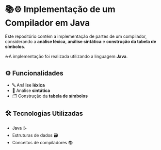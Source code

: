 # 📚⚙️ Implementação de um Compilador em Java

Este repositório contém a implementação de partes de um compilador, considerando a **análise léxica**, **análise sintática** e **construção da tabela de símbolos**.

☕A implementação foi realizada utilizando a linguagem **Java**.

## ⚙️ Funcionalidades
- 🔤 Análise **léxica**
- 📖 Análise **sintática**
- 🗂️ Construção da **tabela de símbolos**

## 🛠️ Tecnologias Utilizadas
- Java ☕
- Estruturas de dados 🗃️
- Conceitos de compiladores 📚

